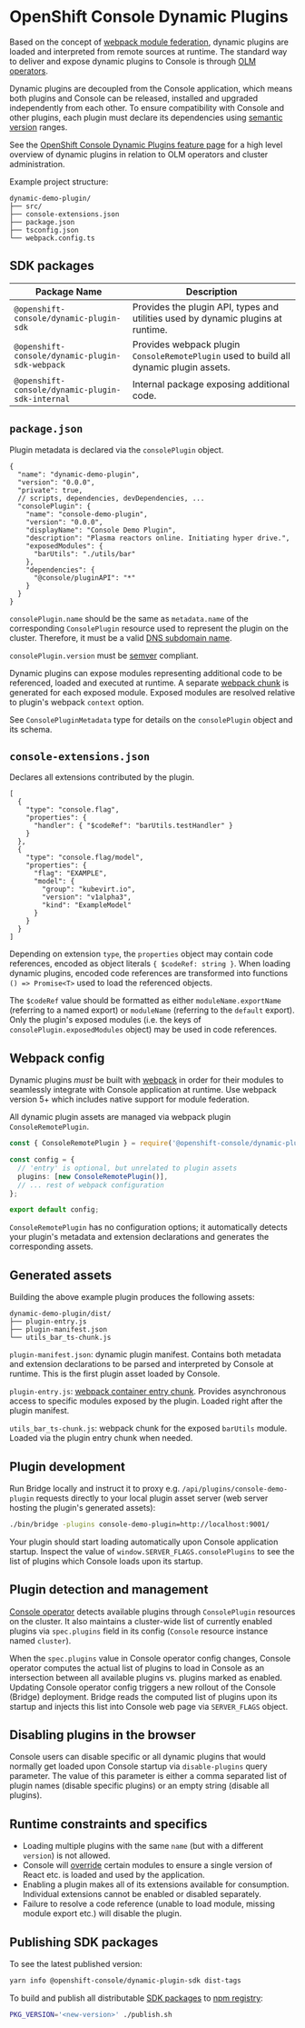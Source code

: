 # OpenShift Console Dynamic Plugins

Based on the concept of [webpack module federation](https://webpack.js.org/concepts/module-federation/),
dynamic plugins are loaded and interpreted from remote sources at runtime. The standard way to deliver
and expose dynamic plugins to Console is through [OLM operators](https://github.com/operator-framework).

Dynamic plugins are decoupled from the Console application, which means both plugins and Console can be
released, installed and upgraded independently from each other. To ensure compatibility with Console and
other plugins, each plugin must declare its dependencies using [semantic version](https://semver.org/)
ranges.

See the
[OpenShift Console Dynamic Plugins feature page](https://github.com/openshift/enhancements/blob/master/enhancements/console/dynamic-plugins.md)
for a high level overview of dynamic plugins in relation to OLM operators and cluster administration.

Example project structure:

```
dynamic-demo-plugin/
├── src/
├── console-extensions.json
├── package.json
├── tsconfig.json
└── webpack.config.ts
```

## SDK packages

| Package Name | Description |
| --- | --- |
| `@openshift-console/dynamic-plugin-sdk` | Provides the plugin API, types and utilities used by dynamic plugins at runtime. |
| `@openshift-console/dynamic-plugin-sdk-webpack` | Provides webpack plugin `ConsoleRemotePlugin` used to build all dynamic plugin assets. |
| `@openshift-console/dynamic-plugin-sdk-internal` | Internal package exposing additional code. |

## `package.json`

Plugin metadata is declared via the `consolePlugin` object.

```jsonc
{
  "name": "dynamic-demo-plugin",
  "version": "0.0.0",
  "private": true,
  // scripts, dependencies, devDependencies, ...
  "consolePlugin": {
    "name": "console-demo-plugin",
    "version": "0.0.0",
    "displayName": "Console Demo Plugin",
    "description": "Plasma reactors online. Initiating hyper drive.",
    "exposedModules": {
      "barUtils": "./utils/bar"
    },
    "dependencies": {
      "@console/pluginAPI": "*"
    }
  }
}
```

`consolePlugin.name` should be the same as `metadata.name` of the corresponding `ConsolePlugin` resource
used to represent the plugin on the cluster. Therefore, it must be a valid
[DNS subdomain name](https://kubernetes.io/docs/concepts/overview/working-with-objects/names/#dns-subdomain-names).

`consolePlugin.version` must be [semver](https://semver.org/) compliant.

Dynamic plugins can expose modules representing additional code to be referenced, loaded and executed
at runtime. A separate [webpack chunk](https://webpack.js.org/guides/code-splitting/) is generated for
each exposed module. Exposed modules are resolved relative to plugin's webpack `context` option.

See `ConsolePluginMetadata` type for details on the `consolePlugin` object and its schema.

## `console-extensions.json`

Declares all extensions contributed by the plugin.

```jsonc
[
  {
    "type": "console.flag",
    "properties": {
      "handler": { "$codeRef": "barUtils.testHandler" }
    }
  },
  {
    "type": "console.flag/model",
    "properties": {
      "flag": "EXAMPLE",
      "model": {
        "group": "kubevirt.io",
        "version": "v1alpha3",
        "kind": "ExampleModel"
      }
    }
  }
]
```

Depending on extension `type`, the `properties` object may contain code references, encoded as object
literals `{ $codeRef: string }`. When loading dynamic plugins, encoded code references are transformed
into functions `() => Promise<T>` used to load the referenced objects.

The `$codeRef` value should be formatted as either `moduleName.exportName` (referring to a named export)
or `moduleName` (referring to the `default` export). Only the plugin's exposed modules (i.e. the keys of
`consolePlugin.exposedModules` object) may be used in code references.

## Webpack config

Dynamic plugins _must_ be built with [webpack](https://webpack.js.org/) in order for their modules to
seamlessly integrate with Console application at runtime. Use webpack version 5+ which includes native
support for module federation.

All dynamic plugin assets are managed via webpack plugin `ConsoleRemotePlugin`.

```ts
const { ConsoleRemotePlugin } = require('@openshift-console/dynamic-plugin-sdk-webpack');

const config = {
  // 'entry' is optional, but unrelated to plugin assets
  plugins: [new ConsoleRemotePlugin()],
  // ... rest of webpack configuration
};

export default config;
```

`ConsoleRemotePlugin` has no configuration options; it automatically detects your plugin's metadata and
extension declarations and generates the corresponding assets.

## Generated assets

Building the above example plugin produces the following assets:

```
dynamic-demo-plugin/dist/
├── plugin-entry.js
├── plugin-manifest.json
└── utils_bar_ts-chunk.js
```

`plugin-manifest.json`: dynamic plugin manifest. Contains both metadata and extension declarations to
be parsed and interpreted by Console at runtime. This is the first plugin asset loaded by Console.

`plugin-entry.js`: [webpack container entry chunk](https://webpack.js.org/concepts/module-federation/#low-level-concepts).
Provides asynchronous access to specific modules exposed by the plugin. Loaded right after the plugin
manifest.

`utils_bar_ts-chunk.js`: webpack chunk for the exposed `barUtils` module. Loaded via the plugin entry
chunk when needed.

## Plugin development

Run Bridge locally and instruct it to proxy e.g. `/api/plugins/console-demo-plugin` requests directly
to your local plugin asset server (web server hosting the plugin's generated assets):

```sh
./bin/bridge -plugins console-demo-plugin=http://localhost:9001/
```

Your plugin should start loading automatically upon Console application startup. Inspect the value of
`window.SERVER_FLAGS.consolePlugins` to see the list of plugins which Console loads upon its startup.

## Plugin detection and management

[Console operator](https://github.com/openshift/console-operator) detects available plugins through
`ConsolePlugin` resources on the cluster. It also maintains a cluster-wide list of currently enabled
plugins via `spec.plugins` field in its config (`Console` resource instance named `cluster`).

When the `spec.plugins` value in Console operator config changes, Console operator computes the actual
list of plugins to load in Console as an intersection between all available plugins vs. plugins marked
as enabled. Updating Console operator config triggers a new rollout of the Console (Bridge) deployment.
Bridge reads the computed list of plugins upon its startup and injects this list into Console web page
via `SERVER_FLAGS` object.

## Disabling plugins in the browser

Console users can disable specific or all dynamic plugins that would normally get loaded upon Console
startup via `disable-plugins` query parameter. The value of this parameter is either a comma separated
list of plugin names (disable specific plugins) or an empty string (disable all plugins).

## Runtime constraints and specifics

- Loading multiple plugins with the same `name` (but with a different `version`) is not allowed.
- Console will [override](https://webpack.js.org/concepts/module-federation/#overriding) certain modules
  to ensure a single version of React etc. is loaded and used by the application.
- Enabling a plugin makes all of its extensions available for consumption. Individual extensions cannot
  be enabled or disabled separately.
- Failure to resolve a code reference (unable to load module, missing module export etc.) will disable
  the plugin.

## Publishing SDK packages

To see the latest published version:

```sh
yarn info @openshift-console/dynamic-plugin-sdk dist-tags
```

To build and publish all distributable [SDK packages](#sdk-packages) to [npm registry](https://www.npmjs.com/):

```sh
PKG_VERSION='<new-version>' ./publish.sh
```
